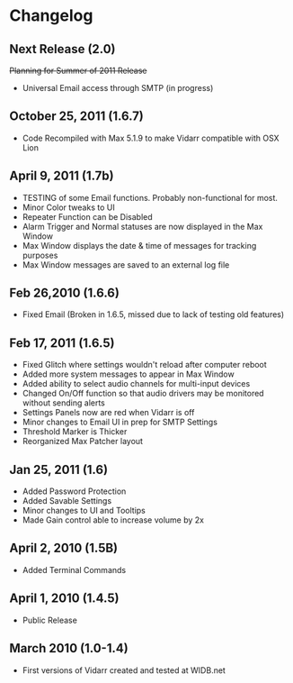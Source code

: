 # Changelog #

## Next Release (2.0) ##
~~Planning for Summer of 2011 Release~~
  * Universal Email access through SMTP (in progress)

## October 25, 2011 (1.6.7) ##

  * Code Recompiled with Max 5.1.9 to make Vidarr compatible with OSX Lion

## April 9, 2011 (1.7b) ##

  * TESTING of some Email functions. Probably non-functional for most.
  * Minor Color tweaks to UI
  * Repeater Function can be Disabled
  * Alarm Trigger and Normal statuses are now displayed in the Max Window
  * Max Window displays the date & time of messages for tracking purposes
  * Max Window messages are saved to an external log file


## Feb 26,2010 (1.6.6) ##
  * Fixed Email (Broken in 1.6.5, missed due to lack of testing old features)

## Feb 17, 2011 (1.6.5) ##
  * Fixed Glitch where settings wouldn't reload after computer reboot
  * Added more system messages to appear in Max Window
  * Added ability to select audio channels for multi-input devices
  * Changed On/Off function so that audio drivers may be monitored without sending alerts
  * Settings Panels now are red when Vidarr is off
  * Minor changes to Email UI in prep for SMTP Settings
  * Threshold Marker is Thicker
  * Reorganized Max Patcher layout

## Jan 25, 2011 (1.6) ##
  * Added Password Protection
  * Added Savable Settings
  * Minor changes to UI and Tooltips
  * Made Gain control able to increase volume by 2x

## April 2, 2010 (1.5B) ##
  * Added Terminal Commands

## April 1, 2010 (1.4.5) ##
  * Public Release

## March 2010 (1.0-1.4) ##
  * First versions of Vidarr created and tested at WIDB.net
